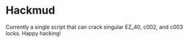 # Hackmud

Currently a single script that can crack singular EZ_40, c002, and c003 locks.
Happy hacking!

